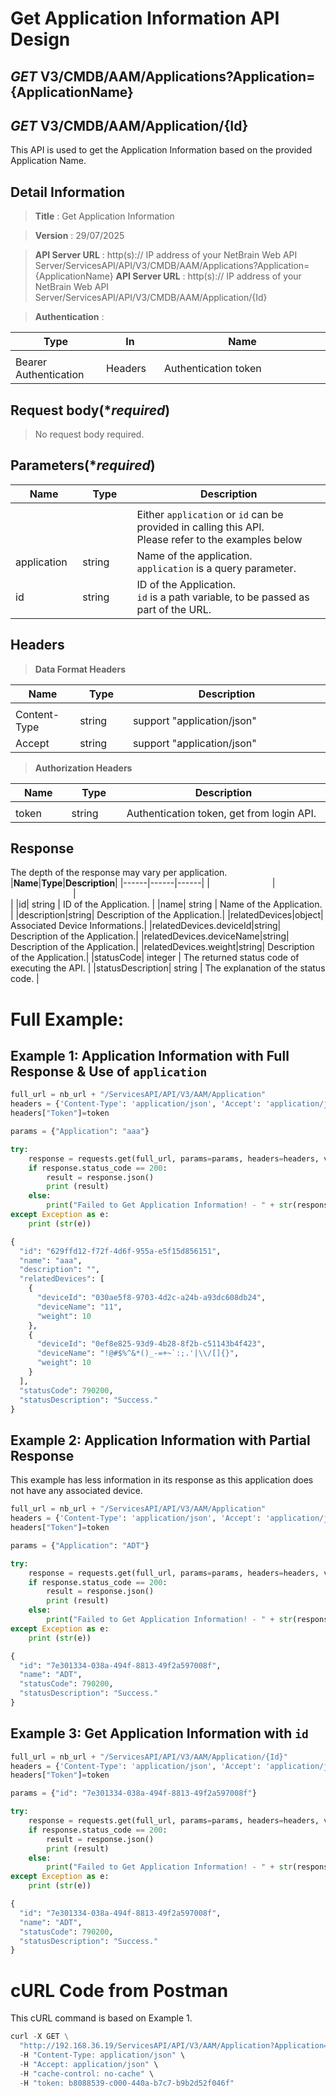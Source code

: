 
# Get Application Information API Design

## ***GET*** V3/CMDB/AAM/Applications?Application={ApplicationName}
## ***GET*** V3/CMDB/AAM/Application/{Id}

This API is used to get the Application Information based on the provided Application Name.

## Detail Information

> **Title** : Get Application Information<br>

> **Version** : 29/07/2025

> **API Server URL** : http(s):// IP address of your NetBrain Web API Server/ServicesAPI/API/V3/CMDB/AAM/Applications?Application={ApplicationName}
> **API Server URL** : http(s):// IP address of your NetBrain Web API Server/ServicesAPI/API/V3/CMDB/AAM/Application/{Id}

> **Authentication** : 

|**Type**|**In**|**Name**|
|------|------|------|
|<img width=100/>|<img width=100/>|<img width=500/>|
|Bearer Authentication| Headers | Authentication token | 

## Request body(****required***)
>No request body required.

## Parameters(****required***)
|**Name**|**Type**|**Description**|
|------|------|------|
|<img width=100/>|<img width=100/>|<img width=500/>|
|||Either `application` or `id` can be provided in calling this API. <br> Please refer to the examples below|
|application| string | Name of the application. <br>`application` is a query parameter.|
|id|string|ID of the Application. <br>`id` is a path variable, to be passed as part of the URL.|

## Headers

> **Data Format Headers**

|**Name**|**Type**|**Description**|
|------|------|------|
|<img width=100/>|<img width=100/>|<img width=500/>|
| Content-Type | string  | support "application/json" |
| Accept | string  | support "application/json" |

> **Authorization Headers**

|**Name**|**Type**|**Description**|
|------|------|------|
|<img width=100/>|<img width=100/>|<img width=500/>|
| token | string  | Authentication token, get from login API. |

## Response
The depth of the response may vary per application.
|**Name**|**Type**|**Description**|
|------|------|------|
|<img width=100/>|<img width=100/>|<img width=500/>|
|id| string | ID of the Application.  |
|name| string | Name of the Application.  |
|description|string| Description of the Application.|
|relatedDevices|object| Associated Device Informations.|
|relatedDevices.deviceId|string| Description of the Application.|
|relatedDevices.deviceName|string| Description of the Application.|
|relatedDevices.weight|string| Description of the Application.|
|statusCode| integer | The returned status code of executing the API. |
|statusDescription| string | The explanation of the status code. |


# Full Example:
## Example 1: Application Information with Full Response & Use of `application`
```python
full_url = nb_url + "/ServicesAPI/API/V3/AAM/Application"
headers = {'Content-Type': 'application/json', 'Accept': 'application/json'}
headers["Token"]=token

params = {"Application": "aaa"}

try:
    response = requests.get(full_url, params=params, headers=headers, verify=False)
    if response.status_code == 200:
        result = response.json()
        print (result)
    else:
        print("Failed to Get Application Information! - " + str(response.text))
except Exception as e:
    print (str(e))
```
```python
{
  "id": "629ffd12-f72f-4d6f-955a-e5f15d856151",
  "name": "aaa",
  "description": "",
  "relatedDevices": [
    {
      "deviceId": "030ae5f8-9703-4d2c-a24b-a93dc608db24",
      "deviceName": "11",
      "weight": 10
    },
    {
      "deviceId": "0ef8e825-93d9-4b28-8f2b-c51143b4f423",
      "deviceName": "!@#$%^&*()_-=+~`:;.'|\\/[]{}",
      "weight": 10
    }
  ],
  "statusCode": 790200,
  "statusDescription": "Success."
}
```

## Example 2: Application Information with Partial Response
This example has less information in its response as this application does not have any associated device.
```python
full_url = nb_url + "/ServicesAPI/API/V3/AAM/Application"
headers = {'Content-Type': 'application/json', 'Accept': 'application/json'}
headers["Token"]=token

params = {"Application": "ADT"}

try:
    response = requests.get(full_url, params=params, headers=headers, verify=False)
    if response.status_code == 200:
        result = response.json()
        print (result)
    else:
        print("Failed to Get Application Information! - " + str(response.text))
except Exception as e:
    print (str(e))
```
```python
{
  "id": "7e301334-038a-494f-8813-49f2a597008f",
  "name": "ADT",
  "statusCode": 790200,
  "statusDescription": "Success."
}
```

## Example 3: Get Application Information with `id`
```python
full_url = nb_url + "/ServicesAPI/API/V3/AAM/Application/{Id}"
headers = {'Content-Type': 'application/json', 'Accept': 'application/json'}
headers["Token"]=token

params = {"id": "7e301334-038a-494f-8813-49f2a597008f"}

try:
    response = requests.get(full_url, params=params, headers=headers, verify=False)
    if response.status_code == 200:
        result = response.json()
        print (result)
    else:
        print("Failed to Get Application Information! - " + str(response.text))
except Exception as e:
    print (str(e))
```
```python
{
  "id": "7e301334-038a-494f-8813-49f2a597008f",
  "name": "ADT",
  "statusCode": 790200,
  "statusDescription": "Success."
}
```

# cURL Code from Postman
This cURL command is based on Example 1.
```python
curl -X GET \
  "http://192.168.36.19/ServicesAPI/API/V3/AAM/Application?Application=Michelle_Test" \
  -H "Content-Type: application/json" \
  -H "Accept: application/json" \
  -H "cache-control: no-cache" \
  -H "token: b8088539-c000-440a-b7c7-b9b2d52f046f"
```
